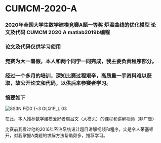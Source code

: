 # CUMCM-2020-A

### 2020年全国大学生数学建模竞赛A题一等奖 炉温曲线的优化模型 论文及代码 CUMCM 2020 A matlab2019b编程 

### 论文及代码仅供学习使用

### 竞赛为大一暑假，本人和两个同学一同完成，我主要负责程序部分。

### 经过一个多月的培训，深知比赛过程艰辛，高质量一手资料难以获取，故公开论文和代码，以供后来参赛者学习。

### 摘要如下
![8S3N F@0`{~3 OLQ1P_L 03](https://user-images.githubusercontent.com/61747149/193986879-ee5eed3b-7549-408c-b814-54600b0c316e.png)


在此，本人推荐数学建模爱好者周吕文（大模头）的课程和讲解视频（非广告）

比赛前我看过他的2016年系泊系统设计题目讲解视频和程序，实是令人茅塞顿开，对我掌握A类题的求解方法帮助颇多，推荐学习。
